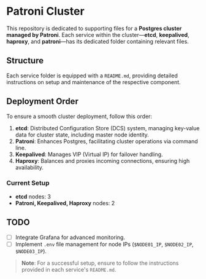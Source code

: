 # Patroni Cluster

This repository is dedicated to supporting files for a **Postgres cluster managed by Patroni**. Each service within the cluster—**etcd**, **keepalived**, **haproxy**, and **patroni**—has its dedicated folder containing relevant files.

## Structure
Each service folder is equipped with a `README.md`, providing detailed instructions on setup and maintenance of the respective component.

## Deployment Order
To ensure a smooth cluster deployment, follow this order:
1. **etcd**: Distributed Configuration Store (DCS) system, managing key-value data for cluster state, including master node identity.
2. **Patroni**: Enhances Postgres, facilitating cluster operations via command line.
3. **Keepalived**: Manages VIP (Virtual IP) for failover handling.
4. **Haproxy**: Balances and proxies incoming connections, ensuring high availability.

### Current Setup
- **etcd** nodes: 3
- **Patroni, Keepalived, Haproxy** nodes: 2

## TODO
- [ ] Integrate Grafana for advanced monitoring.
- [ ] Implement `.env` file management for node IPs (`$NODE01_IP`, `$NODE02_IP`, `$NODE03_IP`).

> **Note**: For a successful setup, ensure to follow the instructions provided in each service's `README.md`.
